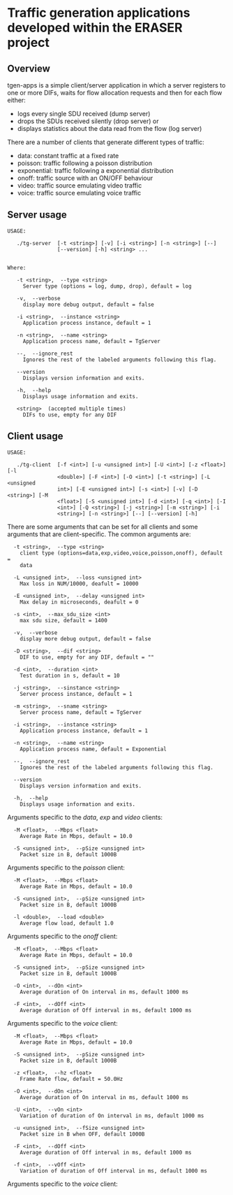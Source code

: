 # Traffic generation applications developed within the ERASER project

## Overview

tgen-apps is a simple client/server application in which a server registers to one or more DIFs, 
waits for flow allocation requests and then for each flow either: 

* logs every single SDU received (dump server) 
* drops the SDUs received silently (drop server) or
* displays statistics about the data read from the flow (log server) 

There are a number of clients that generate different types of traffic:

* data: constant traffic at a fixed rate
* poisson: traffic following a poisson distribution
* exponential: traffic following a exponential distribution
* onoff: traffic source with an ON/OFF behaviour
* video: traffic source emulating video traffic
* voice: traffic source emulating voice traffic

## Server usage

    USAGE: 

       ./tg-server  [-t <string>] [-v] [-i <string>] [-n <string>] [--]
                    [--version] [-h] <string> ...


    Where: 

       -t <string>,  --type <string>
         Server type (options = log, dump, drop), default = log

       -v,  --verbose
         display more debug output, default = false

       -i <string>,  --instance <string>
         Application process instance, default = 1

       -n <string>,  --name <string>
         Application process name, default = TgServer

       --,  --ignore_rest
         Ignores the rest of the labeled arguments following this flag.

       --version
         Displays version information and exits.

       -h,  --help
         Displays usage information and exits.

       <string>  (accepted multiple times)
         DIFs to use, empty for any DIF

## Client usage

    USAGE: 

       ./tg-client  [-f <int>] [-u <unsigned int>] [-U <int>] [-z <float>] [-l
                    <double>] [-F <int>] [-O <int>] [-t <string>] [-L <unsigned
                    int>] [-E <unsigned int>] [-s <int>] [-v] [-D <string>] [-M
                    <float>] [-S <unsigned int>] [-d <int>] [-q <int>] [-I
                    <int>] [-Q <string>] [-j <string>] [-m <string>] [-i
                    <string>] [-n <string>] [--] [--version] [-h]

There are some arguments that can be set for all clients and some arguments that are client-specific. The common arguments are:

      -t <string>,  --type <string>
        client type (options=data,exp,video,voice,poisson,onoff), default =
        data

      -L <unsigned int>,  --loss <unsigned int>
        Max loss in NUM/10000, deafult = 10000

      -E <unsigned int>,  --delay <unsigned int>
        Max delay in microseconds, deafult = 0

      -s <int>,  --max_sdu_size <int>
        max sdu size, default = 1400

      -v,  --verbose
        display more debug output, default = false

      -D <string>,  --dif <string>
        DIF to use, empty for any DIF, default = ""

      -d <int>,  --duration <int>
        Test duration in s, default = 10

      -j <string>,  --sinstance <string>
        Server process instance, default = 1

      -m <string>,  --sname <string>
        Server process name, default = TgServer

      -i <string>,  --instance <string>
        Application process instance, default = 1

      -n <string>,  --name <string>
        Application process name, default = Exponential

      --,  --ignore_rest
        Ignores the rest of the labeled arguments following this flag.

      --version
        Displays version information and exits.

      -h,  --help
        Displays usage information and exits.

Arguments specific to the *data*, *exp* and *video* clients:

      -M <float>,  --Mbps <float>
        Average Rate in Mbps, default = 10.0

      -S <unsigned int>,  --pSize <unsigned int>
        Packet size in B, default 1000B

Arguments specific to the *poisson* client:

      -M <float>,  --Mbps <float>
        Average Rate in Mbps, default = 10.0

      -S <unsigned int>,  --pSize <unsigned int>
        Packet size in B, default 1000B

      -l <double>,  --load <double>
        Average flow load, default 1.0

Arguments specific to the *onoff* client:

      -M <float>,  --Mbps <float>
        Average Rate in Mbps, default = 10.0

      -S <unsigned int>,  --pSize <unsigned int>
        Packet size in B, default 1000B

      -O <int>,  --dOn <int>
        Average duration of On interval in ms, default 1000 ms

      -F <int>,  --dOff <int>
        Average duration of Off interval in ms, default 1000 ms

Arguments specific to the *voice* client:

      -M <float>,  --Mbps <float>
        Average Rate in Mbps, default = 10.0

      -S <unsigned int>,  --pSize <unsigned int>
        Packet size in B, default 1000B

      -z <float>,  --hz <float>
        Frame Rate flow, default = 50.0Hz

      -O <int>,  --dOn <int>
        Average duration of On interval in ms, default 1000 ms

      -U <int>,  --vOn <int>
        Variation of duration of On interval in ms, default 1000 ms

      -u <unsigned int>,  --fSize <unsigned int>
        Packet size in B when OFF, default 1000B

      -F <int>,  --dOff <int>
        Average duration of Off interval in ms, default 1000 ms

      -f <int>,  --vOff <int>
        Variation of duration of Off interval in ms, default 1000 ms

Arguments specific to the *voice* client:




